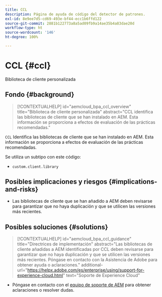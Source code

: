 ```yaml
---
title: CCL
description: Página de ayuda de código del detector de patrones.
exl-id: 8e9ee7d5-cd69-493e-bf44-ecc1b6ffd122
source-git-commit: 2881b122773a8a5ad09fb9a14ae35b4a83dae20d
workflow-type: ht
source-wordcount: '146'
ht-degree: 100%

---
```


# CCL {#ccl}

Biblioteca de cliente personalizada

## Fondo {#background}

>[!CONTEXTUALHELP]
>id="aemcloud_bpa_ccl_overview"
>title="Biblioteca de cliente personalizada"
>abstract="CCL identifica las bibliotecas de cliente que se han instalado en AEM. Esta información se proporciona a efectos de evaluación de las prácticas recomendadas."

`CCL` Identifica las bibliotecas de cliente que se han instalado en AEM. Esta información se proporciona a efectos de evaluación de las prácticas recomendadas.

Se utiliza un subtipo con este código:

* `custom.client.library`

## Posibles implicaciones y riesgos {#implications-and-risks}

* Las bibliotecas de cliente que se han añadido a AEM deben revisarse para garantizar que no haya duplicación y que se utilicen las versiones más recientes.

## Posibles soluciones {#solutions}

>[!CONTEXTUALHELP]
>id="aemcloud_bpa_ccl_guidance"
>title="Directrices de implementación"
>abstract="Las bibliotecas de cliente añadidas a AEM identificadas por CCL deben revisarse para garantizar que no haya duplicación y que se utilicen las versiones más recientes. Póngase en contacto con la Asistencia de Adobe para obtener ayuda o aclaraciones."
>additional-url="https://helpx.adobe.com/es/enterprise/using/support-for-experience-cloud.html" text="Soporte de Experience Cloud"

* Póngase en contacto con el [equipo de soporte de AEM](https://helpx.adobe.com/es/enterprise/using/support-for-experience-cloud.html) para obtener aclaraciones o resolver dudas.
